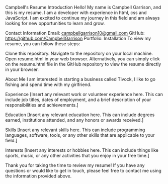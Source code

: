 Campbell's Resume
Introduction
Hello! My name is Campbell Garrison, and this is my resume. I am a developer with experience in html, css and JavaScript. I am excited to continue my journey in this field and am always looking for new opportunities to learn and grow.

Contact Information
Email: campbellgarrison10@gmail.com
GitHub: https://github.com/CampbellGarrison
Portfolio:
Installation
To view my resume, you can follow these steps:

Clone this repository.
Navigate to the repository on your local machine.
Open resume.html in your web browser.
Alternatively, you can simply click on the resume.html file in the GitHub repository to view the resume directly in your browser.

About Me
I am interested in starting a business called Tivock, I like to go fishing and spend time with my girlfriend. 

Experience
[Insert any relevant work or volunteer experience here. This can include job titles, dates of employment, and a brief description of your responsibilities and achievements.]

Education
[Insert any relevant education here. This can include degrees earned, institutions attended, and any honors or awards received.]

Skills
[Insert any relevant skills here. This can include programming languages, software, tools, or any other skills that are applicable to your field.]

Interests
[Insert any interests or hobbies here. This can include things like sports, music, or any other activities that you enjoy in your free time.]

Thank you for taking the time to review my resume! If you have any questions or would like to get in touch, please feel free to contact me using the information provided above.
